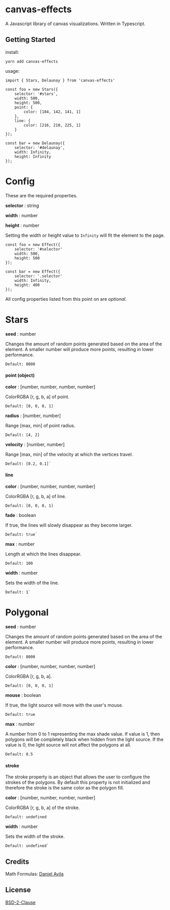 # canvas-effects

A Javascript library of canvas visualizations. Written in Typescript.

## Getting Started

install:

`yarn add canvas-effects`

usage:

```
import { Stars, Delaunay } from 'canvas-effects'

const foo = new Stars({
	selector: '#stars',
	width: 500,
	height: 500,
	point: {
		color: [184, 142, 141, 1]
	},
	line: {
		color: [216, 210, 225, 1]
	}
});

const bar = new Delaunay({
	selector: '#delaunay',
	width: Infinity,
	height: Infinity
});
```


# Config

These are the required properties.

**selector** : string

**width** : number

**height** : number

Setting the width or height value to `Infinity` will fit the element to the page.

```
const foo = new Effect({
	selector: '#selector'
	width: 500,
	height: 500
});

const bar = new Effect({
	selector: '.selector'
	width: Infinity,
	height: 400
});
```

All config properties listed from this point on are *optional*.


# Stars

**seed** : number

Changes the amount of random points generated based on the area of the element. A smaller number will produce more points, resulting in lower performance.

	Default: 8000


####  point (object)

**color** : [number, number, number, number]

ColorRGBA [r, g, b, a] of point.

	Default: [0, 0, 0, 1]

**radius** : [number, number]

Range [max, min] of point radius.

	Default: [4, 2]

**velocity** : [number, number]

Range [max, min] of the velocity at which the vertices travel.

	Default: [0.2, 0.1]`


#### line

**color** : [number, number, number, number]

ColorRGBA [r, g, b, a] of line.

	Default: [0, 0, 0, 1]

**fade** : boolean

If true, the lines will slowly disappear as they become larger.

	Default: true`


**max** : number

Length at which the lines disappear.

	Default: 100

**width** : number

Sets the width of the line.

	Default: 1`


# Polygonal

**seed** : number

Changes the amount of random points generated based on the area of the element. A smaller number will produce more points, resulting in lower performance.

	Default: 8000

**color** : [number, number, number, number]

ColorRGBA [r, g, b, a].

	Default: [0, 0, 0, 1]

**mouse** : boolean

If true, the light source will move with the user's mouse.

	Default: true

**max** : number

A number from 0 to 1 representing the max shade value. If value is 1, then polygons will be completely black when hidden from the light source. If the value is 0, the light source will not affect the polygons at all.

	Default: 0.5

#### stroke

The stroke property is an object that allows the user to configure the strokes of the polygons. By default this property is not initialized and therefore the stroke is the same color as the polygon fill.

**color** : [number, number, number, number]

ColorRGBA [r, g, b, a] of the stroke.

	Default: undefined

**width** : number

Sets the width of the stroke.

	Default: undefined`



## Credits

Math Formulas: [Daniel Avila](https://github.com/danthecodingman)

## License

[BSD-2-Clause](LICENSE)
